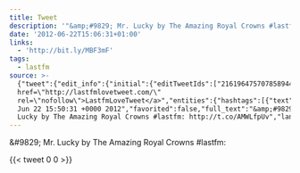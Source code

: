 ```yaml
---
title: Tweet
description: '"&amp;#9829; Mr. Lucky by The Amazing Royal Crowns #lastfm: "'
date: '2012-06-22T15:06:31+01:00'
links:
  - 'http://bit.ly/MBF3mF'
tags:
  - lastfm
source: >-
  {"tweet":{"edit_info":{"initial":{"editTweetIds":["216196475707858944"],"editableUntil":"2012-06-22T16:50:31.202Z","editsRemaining":"5","isEditEligible":true}},"retweeted":false,"source":"<a
  href=\"http://lastfmlovetweet.com/\"
  rel=\"nofollow\">LastfmLoveTweet</a>","entities":{"hashtags":[{"text":"lastfm","indices":["50","57"]}],"symbols":[],"user_mentions":[],"urls":[{"url":"http://t.co/AMWLfpUv","expanded_url":"http://bit.ly/MBF3mF","display_url":"bit.ly/MBF3mF","indices":["59","79"]}]},"display_text_range":["0","79"],"favorite_count":"0","id_str":"216196475707858944","truncated":false,"retweet_count":"0","id":"216196475707858944","possibly_sensitive":false,"created_at":"Fri
  Jun 22 15:50:31 +0000 2012","favorited":false,"full_text":"&amp;#9829; Mr.
  Lucky by The Amazing Royal Crowns #lastfm: http://t.co/AMWLfpUv","lang":"en"}}
---
```

&amp;#9829; Mr. Lucky by The Amazing Royal Crowns #lastfm: 
    
{{< tweet 0 0 >}}
    
